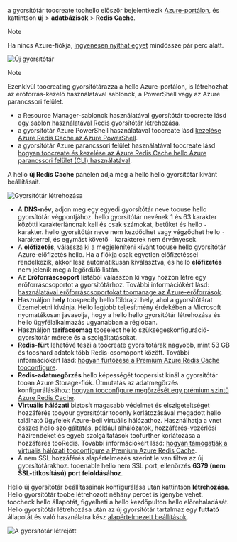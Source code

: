 a gyorsítótár toocreate toohello először bejelentkezik [Azure-portálon](https://portal.azure.com), és kattintson **új** > **adatbázisok** > **Redis Cache**.

> [!NOTE]
> Ha nincs Azure-fiókja, [ingyenesen nyithat egyet](https://azure.microsoft.com/pricing/free-trial/?WT.mc_id=redis_cache_hero) mindössze pár perc alatt.
> 
> 

![Új gyorsítótár](media/redis-cache-create/redis-cache-new-cache-menu.png)

> [!NOTE]
> Ezenkívül toocreating gyorsítótárazza a hello Azure-portálon, is létrehozhat az erőforrás-kezelő használatával sablonok, a PowerShell vagy az Azure parancssori felület.
> 
> * a Resource Manager-sablonok használatával gyorsítótár toocreate lásd [egy sablon használatával Redis gyorsítótár létrehozása](../articles/redis-cache/cache-redis-cache-arm-provision.md).
> * a gyorsítótár Azure PowerShell használatával toocreate lásd [kezelése Azure Redis Cache az Azure PowerShell](../articles/redis-cache/cache-howto-manage-redis-cache-powershell.md).
> * a gyorsítótár Azure parancssori felület használatával toocreate lásd [hogyan toocreate és kezelése az Azure Redis Cache hello Azure parancssori felület (CLI) használatával](../articles/redis-cache/cache-manage-cli.md).
> 
> 

A hello **új Redis Cache** panelen adja meg a hello hello gyorsítótár kívánt beállításait.

![Gyorsítótár létrehozása](media/redis-cache-create/redis-cache-cache-create.png) 

* A **DNS-név**, adjon meg egy egyedi gyorsítótár neve toouse hello gyorsítótár végpontjához. hello gyorsítótár nevének 1 és 63 karakter közötti karakterláncnak kell és csak számokat, betűket és hello `-` karakter. hello gyorsítótár neve nem kezdődhet vagy végződhet hello `-` karakterrel, és egymást követő `-` karakterek nem érvényesek.
* A **előfizetés**, válassza ki a megjeleníteni kívánt toouse hello gyorsítótár Azure-előfizetés hello. Ha a fiókja csak egyetlen előfizetéssel rendelkezik, akkor lesz automatikusan kiválasztva, és hello **előfizetés** nem jelenik meg a legördülő listán.
* Az **Erőforráscsoport** listából válasszon ki vagy hozzon létre egy erőforráscsoportot a gyorsítótárhoz. További információkért lásd: [használatával erőforráscsoportokat toomanage az Azure-erőforrások](../articles/azure-resource-manager/resource-group-overview.md). 
* Használjon **hely** toospecify hello földrajzi hely, ahol a gyorsítótárat üzemeltetni kívánja. Hello legjobb teljesítmény érdekében a Microsoft nyomatékosan javasolja, hogy a hello hello gyorsítótár létrehozása és hello ügyfélalkalmazás ugyanabban a régióban.
* Használjon **tarifacsomag** tooselect hello szükségeskonfiguráció-gyorsítótár mérete és a szolgáltatásokat.
* **Redis-fürt** lehetővé teszi a toocreate gyorsítótárak nagyobb, mint 53 GB és tooshard adatok több Redis-csomópont között. További információkért lásd: [hogyan fürtözése a Premium Azure Redis Cache tooconfigure](../articles/redis-cache/cache-how-to-premium-clustering.md).
* **Redis-adatmegőrzés** hello képességét toopersist kínál a gyorsítótár tooan Azure Storage-fiók. Útmutatás az adatmegőrzés konfigurálásához: [hogyan tooconfigure megőrzését egy prémium szintű Azure Redis Cache](../articles/redis-cache/cache-how-to-premium-persistence.md).
* **Virtuális hálózati** biztosít magasabb védelmet és elszigeteltséget hozzáférés tooyour gyorsítótár tooonly korlátozásával megadott hello található ügyfelek Azure-beli virtuális hálózathoz. Használhatja a vnet összes hello szolgáltatás, például alhálózatok, hozzáférés-vezérlési házirendeket és egyéb szolgáltatások toofurther korlátozása a hozzáférés tooRedis. További információkért lásd: [hogyan támogatják a virtuális hálózati tooconfigure a Premium Azure Redis Cache](../articles/redis-cache/cache-how-to-premium-vnet.md).
* A nem SSL hozzáférés alapértelmezés szerint le van tiltva az új gyorsítótárakhoz. tooenable hello nem SSL port, ellenőrzés **6379 (nem SSL-titkosítású) port feloldásához**.

Hello új gyorsítótár beállításainak konfigurálása után kattintson **létrehozása**. Hello gyorsítótár toobe létrehozott néhány percet is igénybe vehet. toocheck hello állapotát, figyelheti a hello kezdőpulton hello előrehaladását. Hello gyorsítótár létrehozása után az új gyorsítótár tartalmaz egy **futtató** állapotát és való használatra kész [alapértelmezett beállítások](../articles/redis-cache/cache-configure.md#default-redis-server-configuration).

![A gyorsítótár létrejött](media/redis-cache-create/redis-cache-cache-created.png)

